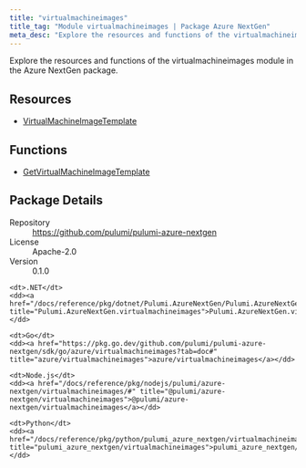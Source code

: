 ```yaml
---
title: "virtualmachineimages"
title_tag: "Module virtualmachineimages | Package Azure NextGen"
meta_desc: "Explore the resources and functions of the virtualmachineimages module in the Azure NextGen package."
---
```


<!-- WARNING: this file was generated by Pulumi Docs Generator. -->
<!-- Do not edit by hand unless you're certain you know what you are doing! -->

Explore the resources and functions of the virtualmachineimages module in the Azure NextGen package.

<h2 id="resources">Resources</h2>
<ul class="api">
    <li><a href="virtualmachineimagetemplate" title="VirtualMachineImageTemplate"><span class="symbol resource"></span>VirtualMachineImageTemplate</a></li>
</ul>

<h2 id="functions">Functions</h2>
<ul class="api">
    <li><a href="getvirtualmachineimagetemplate" title="GetVirtualMachineImageTemplate"><span class="symbol function"></span>GetVirtualMachineImageTemplate</a></li>
</ul>

<h2 id="package-details">Package Details</h2>
<dl class="package-details">
	<dt>Repository</dt>
	<dd><a href="https://github.com/pulumi/pulumi-azure-nextgen">https://github.com/pulumi/pulumi-azure-nextgen</a></dd>
	<dt>License</dt>
	<dd>Apache-2.0</dd>
	<dt>Version</dt>
	<dd>0.1.0</dd>
</dl>



<dl class="tabular">

    <dt>.NET</dt>
    <dd><a href="/docs/reference/pkg/dotnet/Pulumi.AzureNextGen/Pulumi.AzureNextGen.virtualmachineimages.html" title="Pulumi.AzureNextGen.virtualmachineimages">Pulumi.AzureNextGen.virtualmachineimages</a></dd>

    <dt>Go</dt>
    <dd><a href="https://pkg.go.dev/github.com/pulumi/pulumi-azure-nextgen/sdk/go/azure/virtualmachineimages?tab=doc#" title="azure/virtualmachineimages">azure/virtualmachineimages</a></dd>

    <dt>Node.js</dt>
    <dd><a href="/docs/reference/pkg/nodejs/pulumi/azure-nextgen/virtualmachineimages/#" title="@pulumi/azure-nextgen/virtualmachineimages">@pulumi/azure-nextgen/virtualmachineimages</a></dd>

    <dt>Python</dt>
    <dd><a href="/docs/reference/pkg/python/pulumi_azure_nextgen/virtualmachineimages" title="pulumi_azure_nextgen/virtualmachineimages">pulumi_azure_nextgen/virtualmachineimages</a></dd>

</dl>

